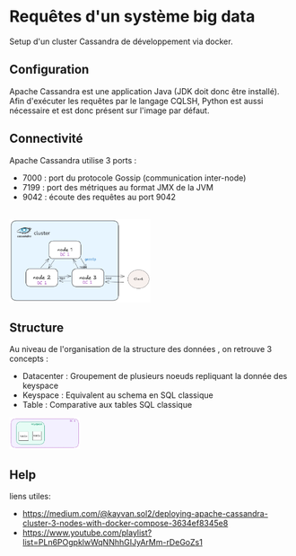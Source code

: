 # Requêtes d'un système big data
Setup d'un cluster Cassandra de développement via docker. 
## Configuration
Apache Cassandra est une application Java (JDK doit donc être installé). 
Afin d'exécuter les requêtes par le langage CQLSH, Python est aussi nécessaire et est donc présent sur l'image par défaut.
## Connectivité 
Apache Cassandra utilise 3 ports :
<ul>
<li>7000 : port du protocole Gossip (communication inter-node)</li>
<li>7199 : port des métriques au format JMX de la JVM</li>
<li>9042 : écoute des requêtes au port 9042</li>
</ul>

<br>
<img src="images/cassandra_schema.png" width=50%>

## Structure 
Au niveau de l'organisation de la structure des données , on retrouve 3 concepts : 
<ul>
<li>Datacenter : Groupement de plusieurs noeuds repliquant la donnée des keyspace  </li>
<li>Keyspace : Equivalent au schema en SQL classique </li>
<li>Table : Comparative aux tables SQL classique</li>
</ul>

<img src="images/cassandra_structure.png" width=25%>

## Help
liens utiles: 
- https://medium.com/@kayvan.sol2/deploying-apache-cassandra-cluster-3-nodes-with-docker-compose-3634ef8345e8
- https://www.youtube.com/playlist?list=PLn6POgpklwWqNNhhGIJyArMm-rDeGoZs1
